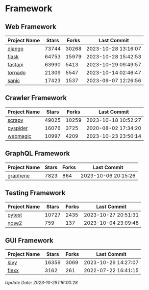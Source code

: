 # Framework

## Web Framework
| Project Name | Stars | Forks | Last Commit |
| ------------ | ----- | ----- | ----------- |
| [django](https://github.com/django/django) | 73744 | 30268 | 2023-10-28 13:16:07 |
| [flask](https://github.com/pallets/flask) | 64753 | 15979 | 2023-10-28 15:42:53 |
| [fastapi](https://github.com/tiangolo/fastapi) | 63990 | 5413 | 2023-10-29 09:49:57 |
| [tornado](https://github.com/tornadoweb/tornado) | 21309 | 5547 | 2023-10-14 02:46:47 |
| [sanic](https://github.com/sanic-org/sanic) | 17423 | 1537 | 2023-09-07 12:26:56 |

## Crawler Framework
| Project Name | Stars | Forks | Last Commit |
| ------------ | ----- | ----- | ----------- |
| [scrapy](https://github.com/scrapy/scrapy) | 49025 | 10259 | 2023-10-18 10:52:27 |
| [pyspider](https://github.com/binux/pyspider) | 16076 | 3725 | 2020-08-02 17:34:20 |
| [webmagic](https://github.com/code4craft/webmagic) | 10997 | 4209 | 2023-10-23 23:50:14 |

## GraphQL Framework
| Project Name | Stars | Forks | Last Commit |
| ------------ | ----- | ----- | ----------- |
| [graphene](https://github.com/graphql-python/graphene) | 7823 | 864 | 2023-10-06 20:15:26 |

## Testing Framework
| Project Name | Stars | Forks | Last Commit |
| ------------ | ----- | ----- | ----------- |
| [pytest](https://github.com/pytest-dev/pytest) | 10727 | 2435 | 2023-10-27 20:51:31 |
| [nose2](https://github.com/nose-devs/nose2) | 759 | 137 | 2023-10-04 23:09:46 |

## GUI Framework
| Project Name | Stars | Forks | Last Commit |
| ------------ | ----- | ----- | ----------- |
| [kivy](https://github.com/kivy/kivy) | 16359 | 3069 | 2023-10-29 14:27:07 |
| [flexx](https://github.com/flexxui/flexx) | 3162 | 261 | 2022-07-22 16:41:15 |

*Update Date: 2023-10-29T16:00:28*